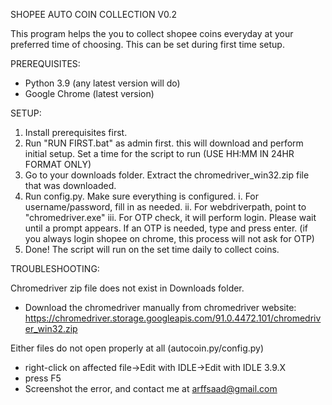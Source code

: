 SHOPEE AUTO COIN COLLECTION V0.2

This program helps the you to collect shopee coins everyday at your preferred time of choosing. This can be set during first time setup.

PREREQUISITES:

- Python 3.9 (any latest version will do)
- Google Chrome (latest version)

SETUP:

1. Install prerequisites first. 
1. Run "RUN FIRST.bat" as admin first. this will download and perform initial setup. Set a time for the script to run (USE HH:MM IN 24HR FORMAT ONLY)
2. Go to your downloads folder. Extract the chromedriver_win32.zip file that was downloaded.
3. Run config.py. Make sure everything is configured.
	i.	For username/password, fill in as needed.
	ii.	For webdriverpath, point to "chromedriver.exe"
	iii.	For OTP check, it will perform login. Please wait until a prompt appears. If an OTP is needed, type and press enter.
		(if you always login shopee on chrome, this process will not ask for OTP)
4. Done! The script will run on the set time daily to collect coins.

TROUBLESHOOTING:

Chromedriver zip file does not exist in Downloads folder.
- Download the chromedriver manually from chromedriver website: https://chromedriver.storage.googleapis.com/91.0.4472.101/chromedriver_win32.zip

Either files do not open properly at all (autocoin.py/config.py)
- right-click on affected file->Edit with IDLE->Edit with IDLE 3.9.X
- press F5
- Screenshot the error, and contact me at arffsaad@gmail.com

